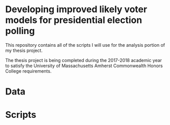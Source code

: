 # Developing improved likely voter models for presidential election polling

This repository contains all of the scripts I will use for the analysis portion of my thesis project. 

The thesis project is being completed during the 2017-2018 academic year to satisfy the University of Massachusetts Amherst Commonwealth Honors College requirements.

# Data

# Scripts
